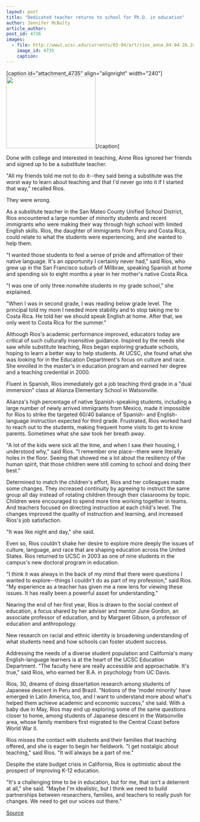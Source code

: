 ```yaml
---
layout: post
title: "Dedicated teacher returns to school for Ph.D. in education"
author: Jennifer McNulty
article_author: 
post_id: 4736
images:
  - file: http://www1.ucsc.edu/currents/03-04/art/rios_anne.04-04-26.240.jpg
    image_id: 4735
    caption: 
---
```


[caption id="attachment_4735" align="alignright" width="240"]<a href="http://dev-ucsc-news.pantheonsite.io/wp-content/uploads/2004/04/rios_anne.04-04-26.240.jpg"><img class="size-full wp-image-4735" src="http://dev-ucsc-news.pantheonsite.io/wp-content/uploads/2004/04/rios_anne.04-04-26.240.jpg" alt="" width="240" height="192" /></a>[/caption]
<p>
  Done with college and interested in teaching, Anne Rios ignored her friends and signed up to be a substitute teacher.<br>
</p>
<p>
  "All my friends told me not to do it--they said being a substitute was the worst way to learn about teaching and that I'd never go into it if I started that way," recalled Rios.<br>
</p>
<p>
  They were wrong.<br>
</p>
<p>
  As a substitute teacher in the San Mateo County Unified School District, Rios encountered a large number of minority students and recent immigrants who were making their way through high school with limited English skills. Rios, the daughter of immigrants from Peru and Costa Rica, could relate to what the students were experiencing, and she wanted to help them.<br>
</p>
<p>
  "I wanted those students to feel a sense of pride and affirmation of their native language. It's an opportunity I certainly never had," said Rios, who grew up in the San Francisco suburb of Millbrae, speaking Spanish at home and spending six to eight months a year in her mother's native Costa Rica.<br>
</p>
<p>
  "I was one of only three nonwhite students in my grade school," she explained.
</p>
<p>
  "When I was in second grade, I was reading below grade level. The principal told my mom I needed more stability and to stop taking me to Costa Rica. He told her we should speak English at home. After that, we only went to Costa Rica for the summer."<br>
</p>
<p>
  Although Rios's academic performance improved, educators today are critical of such culturally insensitive guidance. Inspired by the needs she saw while substitute teaching, Rios began exploring graduate schools, hoping to learn a better way to help students. At UCSC, she found what she was looking for in the Education Department's focus on culture and race. She enrolled in the master's in education program and earned her degree and a teaching credential in 2000.
</p>
<p>
  Fluent in Spanish, Rios immediately got a job teaching third grade in a "dual immersion" class at Alianza Elementary School in Watsonville.<br>
</p>
<p>
  Alianza's high percentage of native Spanish-speaking students, including a large number of newly arrived immigrants from Mexico, made it impossible for Rios to strike the targeted 60/40 balance of Spanish- and English-language instruction expected for third grade. Frustrated, Rios worked hard to reach out to the students, making frequent home visits to get to know parents. Sometimes what she saw took her breath away.<br>
</p>
<p>
  "A lot of the kids were sick all the time, and when I saw their housing, I understood why," said Rios. "I remember one place--there were literally holes in the floor. Seeing that showed me a lot about the resiliency of the human spirit, that those children were still coming to school and doing their best."<br>
</p>
<p>
  Determined to match the children's effort, Rios and her colleagues made some changes. They increased continuity by agreeing to instruct the same group all day instead of rotating children through their classrooms by topic. Children were encouraged to spend more time working together in teams. And teachers focused on directing instruction at each child's level. The changes improved the quality of instruction and learning, and increased Rios's job satisfaction.<br>
</p>
<p>
  "It was like night and day," she said.<br>
</p>
<p>
  Even so, Rios couldn't shake her desire to explore more deeply the issues of culture, language, and race that are shaping education across the United States. Rios returned to UCSC in 2003 as one of nine students in the campus's new doctoral program in education.<br>
</p>
<p>
  "I think it was always in the back of my mind that there were questions I wanted to explore--things I couldn't do as part of my profession," said Rios. "My experience as a teacher has given me a new lens for viewing these issues. It has really been a powerful asset for understanding."<br>
</p>
<p>
  Nearing the end of her first year, Rios is drawn to the social context of education, a focus shared by her adviser and mentor June Gordon, an associate professor of education, and by Margaret Gibson, a professor of education and anthropology.
</p>
<p>
  New research on racial and ethnic identity is broadening understanding of what students need and how schools can foster student success.<br>
</p>
<p>
  Addressing the needs of a diverse student population and California's many English-language learners is at the heart of the UCSC Education Department. "The faculty here are really accessible and approachable. It's true," said Rios, who earned her B.A. in psychology from UC Davis.<br>
</p>
<p>
  Rios, 30, dreams of doing dissertation research among students of Japanese descent in Peru and Brazil. "Notions of the 'model minority' have emerged in Latin America, too, and I want to understand more about what's helped them achieve academic and economic success," she said. With a baby due in May, Rios may end up exploring some of the same questions closer to home, among students of Japanese descent in the Watsonville area, whose family members first migrated to the Central Coast before World War II.<br>
</p>
<p>
  Rios misses the contact with students and their families that teaching offered, and she is eager to begin her fieldwork. "I get nostalgic about teaching," said Rios. "It will always be a part of me."<br>
</p>
<p>
  Despite the state budget crisis in California, Rios is optimistic about the prospect of improving K-12 education.<br>
</p>
<p>
  "It's a challenging time to be in education, but for me, that isn't a deterrent at all," she said. "Maybe I'm idealistic, but I think we need to build partnerships between researchers, families, and teachers to really push for changes. We need to get our voices out there."<br>
</p>
<p><a href="http://www1.ucsc.edu/currents/03-04/04-26/rios.html" title="Permalink to rios">Source</a></p>
